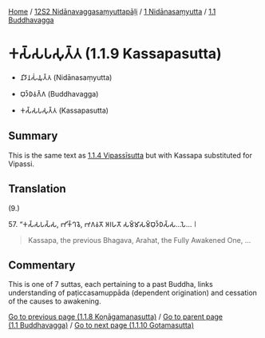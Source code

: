 
[Home](/) / [12S2 Nidānavaggasaṃyuttapāḷi](../...md) / [1 Nidānasaṃyutta](...md) / [1.1 Buddhavagga](../12S2/1/1.1.md)

# 𑀓𑀲𑁆𑀲𑀧𑀲𑀼𑀢𑁆𑀢 (1.1.9 Kassapasutta)

* 𑀦𑀺𑀤𑀸𑀦𑀲𑀁𑀬𑀼𑀢𑁆𑀢 (Nidānasaṃyutta)

* 𑀩𑀼𑀤𑁆𑀥𑀯𑀕𑁆𑀕 (Buddhavagga)

* 𑀓𑀲𑁆𑀲𑀧𑀲𑀼𑀢𑁆𑀢 (Kassapasutta)

## Summary

This is the same text as [1.1.4 Vipassīsutta](1.1.4.md) but with Kassapa substituted for Vipassi.

## Translation

(9.)

57\. “𑀓𑀲𑁆𑀲𑀧𑀲𑁆𑀲, 𑀪𑀺𑀓𑁆𑀔𑀯𑁂, 𑀪𑀕𑀯𑀢𑁄 𑀅𑀭𑀳𑀢𑁄 𑀲𑀫𑁆𑀫𑀸𑀲𑀫𑁆𑀩𑀼𑀤𑁆𑀥𑀲𑁆𑀲…𑀧𑁂… 𑁇

> Kassapa, the previous Bhagava, Arahat, the Fully Awakened One, ...

## Commentary

This is one of 7 suttas, each pertaining to a past Buddha, links understanding of paṭiccasamuppāda (dependent origination) and cessation of the causes to awakening.

[Go to previous page (1.1.8 Koṇāgamanasutta)](1.1.8.md) / [Go to parent page (1.1 Buddhavagga)](../12S2/1/1.1.md) / [Go to next page (1.1.10 Gotamasutta)](1.1.10.md)
